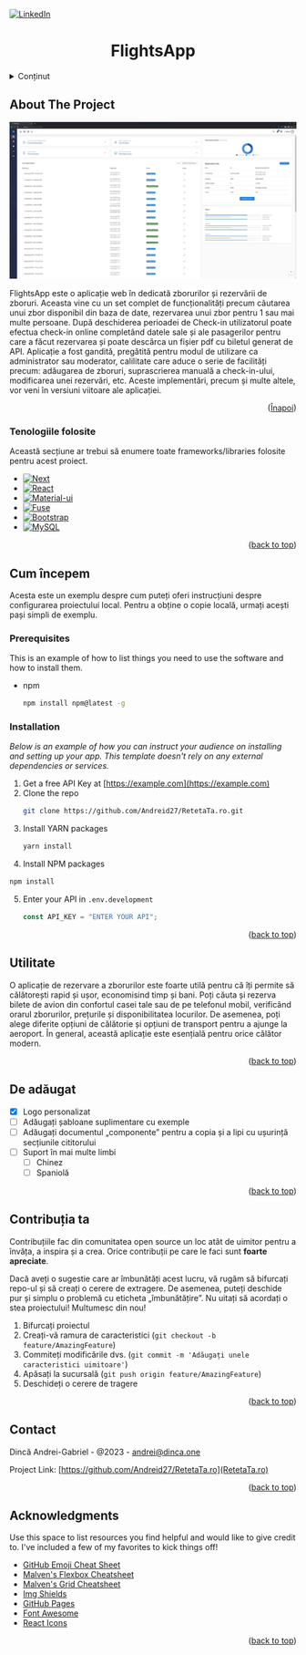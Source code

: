 <!-- Improved compatibility of back to top link: See: https://github.com/othneildrew/Best-README-Template/pull/73 -->

<a name="readme-top"></a>

<!--
*** Thanks for checking out the Best-README-Template. If you have a suggestion
*** that would make this better, please fork the repo and create a pull request
*** or simply open an issue with the tag "enhancement".
*** Don't forget to give the project a star!
*** Thanks again! Now go create something AMAZING! :D
-->

<!-- PROJECT SHIELDS -->
<!--
*** I'm using markdown "reference style" links for readability.
*** Reference links are enclosed in brackets [ ] instead of parentheses ( ).
*** See the bottom of this document for the declaration of the reference variables
*** for contributors-url, forks-url, etc. This is an optional, concise syntax you may use.
*** https://www.markdownguide.org/basic-syntax/#reference-style-links
-->

[![LinkedIn][linkedin-shield]][linkedin-url]

<!-- PROJECT LOGO -->

  <h1 align="center">FlightsApp</h1>

<!-- TABLE OF CONTENTS -->
<details>
  <summary>Conținut</summary>
  <ol>
    <li>
      <a href="#about-the-project">Despre proiect</a>
      <ul>
        <li><a href="#built-with">Tehnologiile folosite</a></li>
      </ul>
    </li>
    <li>
      <a href="#getting-started">Pornirea Aplicatiei</a>
      <ul>
        <li><a href="#prerequisites">Programe Folosite</a></li>
        <li><a href="#installation">Intalare dependinte</a></li>
      </ul>
    </li>
    <li><a href="#usage">Folosință</a></li>
    <li><a href="#roadmap">Roadmap</a></li>
    <li><a href="#contact">Contact</a></li>
  </ol>
</details>

<!-- ABOUT THE PROJECT -->

## About The Project

[![Product Name Screen Shot][product-screenshot]](https://example.com)

  FlightsApp este o aplicație web în dedicată zborurilor și rezervării de zboruri. Aceasta vine cu un set complet de funcționalități precum căutarea unui zbor disponibil din baza de date, rezervarea unui zbor pentru 1 sau mai multe persoane. După deschiderea perioadei de Check-in utilizatorul poate efectua check-in online completând datele sale și ale pasagerilor pentru care a făcut rezervarea și poate descărca un fișier pdf cu biletul generat de API.
  Aplicație a fost gandită, pregătită pentru modul de utilizare ca administrator sau moderator, calilitate care aduce o serie de facilități precum: adăugarea de zboruri, suprascrierea manuală a check-in-ului, modificarea unei rezervări, etc. Aceste implementări, precum și multe altele, vor veni în versiuni viitoare ale aplicației.

<p align="right">(<a href="#readme-top">Înapoi</a>)</p>

### Tenologiile folosite

Această secțiune ar trebui să enumere toate frameworks/libraries folosite pentru acest proiect.

- [![Next][next.js]][next-url]
- [![React][react.js]][react-url]
- [![Material-ui][mui]][mui-url]
- [![Fuse][fuse]][fuse-url]
- [![Bootstrap][bootstrap.com]][bootstrap-url]
- [![MySQL][mysql]][mysql-url]

<p align="right">(<a href="#readme-top">back to top</a>)</p>

<!-- GETTING STARTED -->

## Cum începem

Acesta este un exemplu despre cum puteți oferi instrucțiuni despre configurarea proiectului local.
Pentru a obține o copie locală, urmați acești pași simpli de exemplu.

### Prerequisites

This is an example of how to list things you need to use the software and how to install them.

- npm
  ```sh
  npm install npm@latest -g
  ```

### Installation

_Below is an example of how you can instruct your audience on installing and setting up your app. This template doesn't rely on any external dependencies or services._

1. Get a free API Key at [https://example.com](https://example.com)
2. Clone the repo
   ```sh
   git clone https://github.com/Andreid27/RetetaTa.ro.git
   ```
3. Install YARN packages
   ```sh
   yarn install
   ```
4. Install NPM packages

```sh
npm install
```

5. Enter your API in `.env.development`
   ```js
   const API_KEY = "ENTER YOUR API";
   ```

<p align="right">(<a href="#readme-top">back to top</a>)</p>

<!-- USAGE EXAMPLES -->

## Utilitate

O aplicație de rezervare a zborurilor este foarte utilă pentru că îți permite să călătorești rapid și ușor, economisind timp și bani. Poți căuta și rezerva bilete de avion din confortul casei tale sau de pe telefonul mobil, verificând orarul zborurilor, prețurile și disponibilitatea locurilor. De asemenea, poți alege diferite opțiuni de călătorie și opțiuni de transport pentru a ajunge la aeroport. În general, această aplicație este esențială pentru orice călător modern.
<p align="right">(<a href="#readme-top">back to top</a>)</p>

<!-- ROADMAP -->

## De adăugat

- [x] Logo personalizat
- [ ] Adăugați șabloane suplimentare cu exemple
- [ ] Adăugați documentul „componente” pentru a copia și a lipi cu ușurință secțiunile cititorului
- [ ] Suport în mai multe limbi
  - [ ] Chinez
  - [ ] Spaniolă

<p align="right">(<a href="#readme-top">back to top</a>)</p>

<!-- CONTRIBUTING -->

## Contribuția ta

Contribuțiile fac din comunitatea open source un loc atât de uimitor pentru a învăța, a inspira și a crea. Orice contribuții pe care le faci sunt **foarte apreciate**.

Dacă aveți o sugestie care ar îmbunătăți acest lucru, vă rugăm să bifurcați repo-ul și să creați o cerere de extragere. De asemenea, puteți deschide pur și simplu o problemă cu eticheta „îmbunătățire”.
Nu uitați să acordați o stea proiectului! Multumesc din nou!

1. Bifurcați proiectul
2. Creați-vă ramura de caracteristici (`git checkout -b feature/AmazingFeature`)
3. Commiteți modificările dvs. (`git commit -m 'Adăugați unele caracteristici uimitoare'`)
4. Apăsați la sucursală (`git push origin feature/AmazingFeature`)
5. Deschideți o cerere de tragere

<p align="right">(<a href="#readme-top">back to top</a>)</p>

## Contact

Dincă Andrei-Gabriel - @2023 - andrei@dinca.one

Project Link: [https://github.com/Andreid27/RetetaTa.ro](RetetaTa.ro)

<p align="right">(<a href="#readme-top">back to top</a>)</p>

<!-- ACKNOWLEDGMENTS -->

## Acknowledgments

Use this space to list resources you find helpful and would like to give credit to. I've included a few of my favorites to kick things off!

- [GitHub Emoji Cheat Sheet](https://www.webpagefx.com/tools/emoji-cheat-sheet)
- [Malven's Flexbox Cheatsheet](https://flexbox.malven.co/)
- [Malven's Grid Cheatsheet](https://grid.malven.co/)
- [Img Shields](https://shields.io)
- [GitHub Pages](https://pages.github.com)
- [Font Awesome](https://fontawesome.com)
- [React Icons](https://react-icons.github.io/react-icons/search)

<p align="right">(<a href="#readme-top">back to top</a>)</p>

<!-- MARKDOWN LINKS & IMAGES -->
<!-- https://www.markdownguide.org/basic-syntax/#reference-style-links -->

[contributors-shield]: https://img.shields.io/github/contributors/othneildrew/Best-README-Template.svg?style=for-the-badge
[contributors-url]: https://github.com/Andreid27
[forks-shield]: https://img.shields.io/github/forks/othneildrew/Best-README-Template.svg?style=for-the-badge
[forks-url]: https://github.com/othneildrew/Best-README-Template/network/members
[stars-shield]: https://img.shields.io/github/stars/othneildrew/Best-README-Template.svg?style=for-the-badge
[stars-url]: https://github.com/othneildrew/Best-README-Template/stargazers
[issues-shield]: https://img.shields.io/github/issues/othneildrew/Best-README-Template.svg?style=for-the-badge
[issues-url]: https://github.com/othneildrew/Best-README-Template/issues
[license-shield]: https://img.shields.io/github/license/othneildrew/Best-README-Template.svg?style=for-the-badge
[license-url]: https://github.com/othneildrew/Best-README-Template/blob/master/LICENSE.txt
[linkedin-shield]: https://img.shields.io/badge/-LinkedIn-black.svg?style=for-the-badge&logo=linkedin&colorB=555
[linkedin-url]: https://www.linkedin.com/in/dinca-andrei/
[product-screenshot]: ./SQL/Screenshot_FlightsApp.jpg
[next.js]: https://img.shields.io/badge/next.js-000000?style=for-the-badge&logo=nextdotjs&logoColor=white
[next-url]: https://nextjs.org/
[react.js]: https://img.shields.io/badge/React-20232A?style=for-the-badge&logo=react&logoColor=61DAFB
[react-url]: https://reactjs.org/
[mui]: https://cdn-images-1.medium.com/max/2050/1*BKssrX-qEmyN6YaRNTvNlw.png
[mui-url]: https://mui.com/
[fuse]: https://fusetheme.com/static/assets/images/fuse.svg
[fuse-url]: https://fusetheme.com/
[bootstrap.com]: https://img.shields.io/badge/Bootstrap-563D7C?style=for-the-badge&logo=bootstrap&logoColor=white
[bootstrap-url]: https://getbootstrap.com
[mysql]: https://png2.cleanpng.com/sh/4ca3f1eaf21540d2e70230d58614d1fe/L0KzQYm3WMA0N5xxgpH0aYP2gLBuTf16e6JxRdV1dYP3dcO0hPF1aZNmi9c2bXHxcbjsjfVvfF54keV9ZX2w9QoaTnmjoF7qqwg25aYkPjYBrr3lw9QyBDKKLUXlRoW3hMhjPWVoTacDLkezRIe4UMgyOWY4S6QDM0e1Q4S7V8IveJ9s/kisspng-mysql-cluster-database-management-system-%E4%B8%93-%E9%A2%98-%E5%92%96-%E5%95%A1-%E4%B8%8E-%E4%BB%A3-%E7%A0%81-5b640d8b54c558.7046108115332837233472.png
[mysql-url]: https://www.mysql.com/
